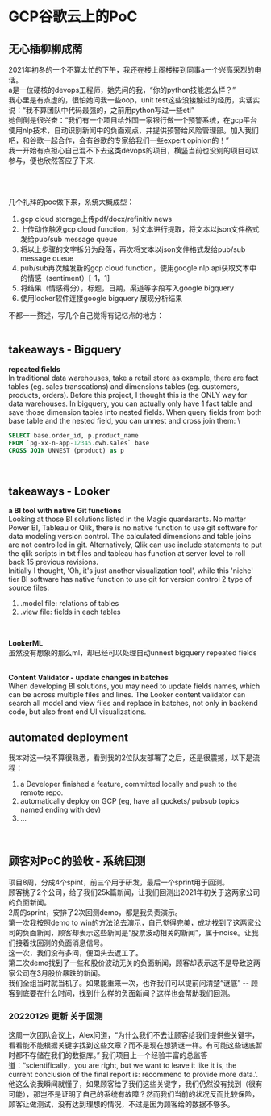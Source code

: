 # GCP谷歌云上的PoC

## 无心插柳柳成荫
2021年初冬的一个不算太忙的下午，我还在楼上阁楼接到同事a一个兴高采烈的电话。\
a是一位硬核的devops工程师，她先问的我，“你的python技能怎么样？” \
我心里是有点虚的，很怕她问我一些oop，unit test这些没接触过的经历，实话实说：“我不算团队中代码最强的，之前用python写过一些etl”\
她倒倒是很兴奋：“我们有一个项目给外国一家银行做一个预警系统，在gcp平台使用nlp技术，自动识别新闻中的负面观点，并提供预警给风险管理部。加入我们吧，和谷歌一起合作，会有谷歌的专家给我们一些expert opinion的！”\
我一开始有点担心自己混不下去这类devops的项目，横竖当前也没别的项目可以参与，便也欣然答应了下来.

<br />
<br />


几个礼拜的poc做下来，系统大概成型：
1. gcp cloud storage上传pdf/docx/refinitiv news
2. 上传动作触发gcp cloud function，对文本进行提取，将文本以json文件格式发给pub/sub message queue
3. 将以上步骤的文字拆分为段落，再次将文本以json文件格式发给pub/sub message queue
4. pub/sub再次触发新的gcp cloud function，使用google nlp api获取文本中的情感（sentiment）[-1，1]
5. 将结果（情感得分），标题，日期，渠道等字段写入google bigquery
6. 使用looker软件连接google bigquery 展现分析结果

不都一一赘述，写几个自己觉得有记忆点的地方：
<br />
<br />

## takeaways - Bigquery
**repeated fields** \
In traditional data warehouses, take a retail store as example, there are fact tables (eg. sales transcations) and dimensions tables (eg. customers, products, orders). 
Before this project, I thought this is the ONLY way for data warehouses.
In bigquery, you can actually only have 1 fact table and save those dimension tables into nested fields. When query fields from both base table and the nested field, you can unnest and cross join them: \

```sql
SELECT base.order_id, p.product_name              
FROM `pg-xx-n-app-12345.dwh.sales` base
CROSS JOIN UNNEST (product) as p
```

<br />


## takeaways - Looker
**a BI tool with native Git functions**\
Looking at those BI solutions listed in the Magic quardarants. No matter Power BI, Tableau or Qlik, there is no native function to use git software for data modeling version control. The calculated dimensions and table joins are not controlled in git. Alternatively, Qlik can use include statements to put the qlik scripts in txt files and tableau has function at server level to roll back 15 previous revisions.\
Initially I thought, 'Oh, it's just another visualization tool', while this 'niche' tier BI software has native function to use git for version control 2 type of source files:
1. .model file: relations of tables
2. .view file: fields in each tables
<br />


**LookerML**\
虽然没有想象的那么ml，却已经可以处理自动unnest bigquery repeated fields\
<br />


**Content Validator - update changes in batches**\
When developing BI solutions, you may need to update fields names, which can be across multiple files and lines. The Looker content validator can search all model and view files and replace in batches, not only in backend code, but also front end UI visualizations. 
<br />


## automated deployment
我本对这一块不算很熟悉，看到我的2位队友部署了之后，还是很震撼，以下是流程：
1. a Developer finished a feature, committed locally and push to the remote repo.
2. automatically deploy on GCP (eg, have all guckets/ pubsub topics named ending with dev)
3. ...
<br />


## 顾客对PoC的验收 - 系统回测
项目8周，分成4个spint，前三个用于研发，最后一个sprint用于回测。 \
顾客挑了2个公司，给了我们25k篇新闻，让我们回测出2021年初关于这两家公司的负面新闻。 \
2周的sprint，安排了2次回测demo，都是我负责演示。 \
第一次我按照demo to win的方法论去演示，自己觉得完美，成功找到了这两家公司的负面新闻，顾客却表示这些新闻是“股票波动相关的新闻”，属于noise。让我们接着找回测的负面消息信号。 \
这一次，我们没有多问，便回头去返工了。 \
第二次demo找到了一些和股价波动无关的负面新闻，顾客却表示这不是导致这两家公司在3月股价暴跌的新闻。 \
我们全组当时就当机了。如果能重来一次，也许我们可以提前问清楚“谜底” -- 顾客到底要在什么时间，找到什么样的负面新闻？这样也会帮助我们回测。

### 20220129 更新 关于回测
这周一次团队会议上，Alex问道，“为什么我们不去让顾客给我们提供些关键字，看看能不能根据关键字找到这些文章？而不是现在想猜谜一样。有可能这些谜底暂时都不存储在我们的数据库。”
我们项目上一个经验丰富的总监答道：“scientifically，you are right, but we want to leave it like it is, the current conclusion of the final report is: recommend to provide more data.'.
他这么说我瞬间就懂了，如果顾客给了我们这些关键字，我们仍然没有找到（很有可能），那岂不是证明了自己的系统有故障？然而我们当前的状况反而比较保险，顾客让做测试，没有达到理想的情况，不过是因为顾客给的数据不够多。
